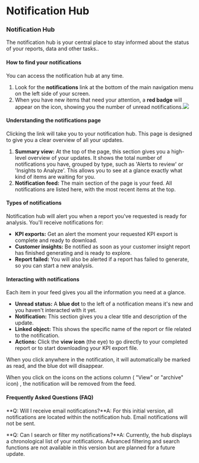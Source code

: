 # Notification Hub

### **Notification Hub**

The notification hub is your central place to stay informed about the status of your reports, data and other tasks..

#### **How to find your notifications**

You can access the notification hub at any time.

1. Look for the **notifications** link at the bottom of the main navigation menu on the left side of your screen.
2. When you have new items that need your attention, a **red badge** will appear on the icon, showing you the number of unread notifications.![](images/1758533844562.png)

#### 

#### **Understanding the notifications page**

Clicking the link will take you to your notification hub. This page is designed to give you a clear overview of all your updates.

1. **Summary view:** At the top of the page, this section gives you a high-level overview of your updates. It shows the total number of notifications you have, grouped by type, such as 'Alerts to review' or 'Insights to Analyze'. This allows you to see at a glance exactly what kind of items are waiting for you.
2. **Notification feed:** The main section of the page is your feed. All notifications are listed here, with the most recent items at the top.

#### 

#### **Types of notifications**

Notification hub will alert you when a report you've requested is ready for analysis. You'll receive notifications for:

* **KPI exports:** Get an alert the moment your requested KPI export is complete and ready to download.
* **Customer insights:** Be notified as soon as your customer insight report has finished generating and is ready to explore.
* **Report failed:** You will also be alerted if a report has failed to generate, so you can start a new analysis.

#### **Interacting with notifications**

Each item in your feed gives you all the information you need at a glance.

* **Unread status:** A **blue dot** to the left of a notification means it's new and you haven't interacted with it yet.
* **Notification:** This section gives you a clear title and description of the update.
* **Linked object:** This shows the specific name of the report or file related to the notification.
* **Actions:** Click the **view icon** (the eye) to go directly to your completed report or to start downloading your KPI export file.

When you click anywhere in the notification, it will automatically be marked as read, and the blue dot will disappear.

When you click on the icons on the actions column ( "View" or "archive" icon) , the notification will be removed from the feed.

#### **Frequently Asked Questions (FAQ)**

**Q: Will I receive email notifications?**A: For this initial version, all notifications are located within the notification hub. Email notifications will not be sent.

**Q: Can I search or filter my notifications?**A: Currently, the hub displays a chronological list of your notifications. Advanced filtering and search functions are not available in this version but are planned for a future update.
